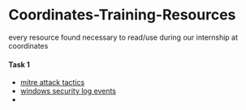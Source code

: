 # Coordinates-Training-Resources
every resource found necessary to read/use during our internship at coordinates
#### Task 1
* [mitre attack tactics](https://attack.mitre.org/tactics/enterprise/)
* [windows security log events](https://www.ultimatewindowssecurity.com/securitylog/encyclopedia/)
* 
